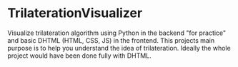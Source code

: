 # TrilaterationVisualizer
Visualize trilateration algorithm using Python in the backend "for practice" and basic DHTML (HTML, CSS, JS)  in the frontend. This projects main purpose is to help you understand the idea of trilateration. Ideally the whole project would have been done fully with DHTML.
